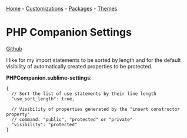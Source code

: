[Home](/) - [Customizations](/customizations) - [Packages](/packages) - [Themes](/themes)

# PHP Companion Settings

[Github](https://github.com/erichard/SublimePHPCompanion)

I like for my import statements to be sorted by length and for the default visibility of automatically created properties to be protected.

**PHPCompanion.sublime-settings**:

```
{
  // Sort the list of use statements by their line length
  "use_sort_length": true,

  // Visibility of properties generated by the "insert constructor property"
  // command. "public", "protected" or "private"
  "visibility": "protected"
}
```
